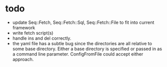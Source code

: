 # todo
- update Seq::Fetch, Seq::Fetch::Sql, Seq::Fetch::File to fit into current
  framework
- write fetch script(s)
- handle ins and del correctly.
- the yaml file has a subtle bug since the directories are all relative to
  some base directory. Either a base directory is specified or passed in
  as a command line parameter. ConfigFromFile could accept either approach.
